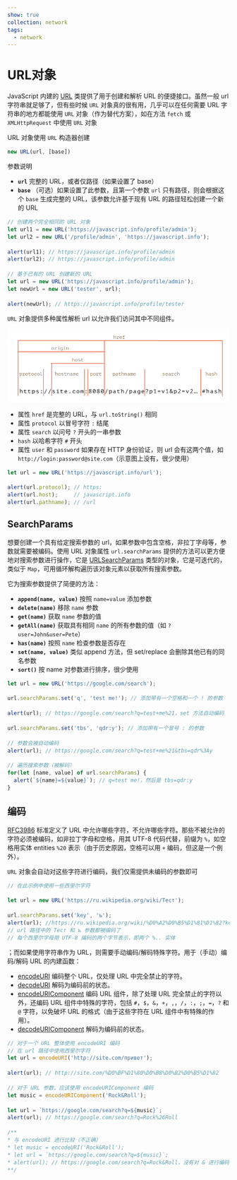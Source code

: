 ```yaml
---
show: true
collection: network
tags:
  - network
---
```


# URL对象
JavaScript 内建的 [URL](https://url.spec.whatwg.org/#api) 类提供了用于创建和解析 URL 的便捷接口。虽然一般 url 字符串就足够了，但有些时候 `URL` 对象真的很有用，几乎可以在任何需要 URL 字符串的地方都能使用 `URL` 对象（作为替代方案），如在方法 `fetch` 或 `XMLHttpRequest` 中使用 `URL` 对象

URL 对象使用 `URL` 构造器创建

```js
new URL(url, [base])
```

参数说明
- **`url`** 完整的 URL，或者仅路径（如果设置了 base）
- **`base`** （可选）如果设置了此参数，且第一个参数 `url` 只有路径，则会根据这个 `base` 生成完整的 URL，该参数允许基于现有 URL 的路径轻松创建一个新的 URL

```js
// 创建两个完全相同的 URL 对象
let url1 = new URL('https://javascript.info/profile/admin');
let url2 = new URL('/profile/admin', 'https://javascript.info');

alert(url1); // https://javascript.info/profile/admin
alert(url2); // https://javascript.info/profile/admin

// 基于已有的 URL 创建新的 URL
let url = new URL('https://javascript.info/profile/admin');
let newUrl = new URL('tester', url);

alert(newUrl); // https://javascript.info/profile/tester
```

`URL` 对象提供多种属性解析 url 以允许我们访问其中不同组件。

![URL 组件](./images/20200513120835614_21868.png)

- 属性 `href` 是完整的 URL，与 `url.toString()` 相同
- 属性 `protocol` 以冒号字符 `:` 结尾
- 属性 `search` 以问号 `?` 开头的一串参数
- `hash` 以哈希字符 `#` 开头
- 属性 `user` 和 `password`  如果存在 HTTP 身份验证，则 url 会有这两个值，如 `http://login:password@site.com`（示意图上没有，很少使用）

```js
let url = new URL('https://javascript.info/url');

alert(url.protocol); // https:
alert(url.host);     // javascript.info
alert(url.pathname); // /url
```

## SearchParams
想要创建一个具有给定搜索参数的 url，如果参数中包含空格，非拉丁字母等，参数就需要被编码。使用 URL 对象属性 `url.searchParams` 提供的方法可以更方便地对搜索参数进行操作，它是 [URLSearchParams](https://url.spec.whatwg.org/#urlsearchparams) 类型的对象，它是可迭代的，类似于 `Map`，可用循环解构遍历该对象元素以获取所有搜索参数。

它为搜索参数提供了简便的方法：

- **`append(name, value)`** 按照 `name=value` 添加参数
- **`delete(name)`** 移除 `name` 参数
- **`get(name)`** 获取 `name` 参数的值
- **`getAll(name)`** 获取具有相同 `name` 的所有参数的值（如 `?user=John&user=Pete`）
- **`has(name)`** 按照 `name` 检查参数是否存在
- **`set(name, value)`** 类似 append 方法，但 set/replace 会删除其他已有的同名参数
- **`sort()`** 按 name 对参数进行排序，很少使用



```js
let url = new URL('https://google.com/search');

url.searchParams.set('q', 'test me!'); // 添加带有一个空格和一个 ! 的参数

alert(url); // https://google.com/search?q=test+me%21，set 方法自动编码

url.searchParams.set('tbs', 'qdr:y'); // 添加带有一个冒号 : 的参数

// 参数会被自动编码
alert(url); // https://google.com/search?q=test+me%21&tbs=qdr%3Ay

// 遍历搜索参数（被解码）
for(let [name, value] of url.searchParams) {
  alert(`${name}=${value}`); // q=test me!，然后是 tbs=qdr:y
}
```

## 编码
[RFC3986](https://tools.ietf.org/html/rfc3986) 标准定义了 URL 中允许哪些字符，不允许哪些字符。那些不被允许的字符必须被编码，如非拉丁字母和空格，用其 UTF-8 代码代替，前缀为 `%`，如空格用实体 entities `%20` 表示（由于历史原因，空格可以用 `+` 编码，但这是一个例外）。

`URL` 对象会自动对这些字符进行编码，我们仅需提供未编码的参数即可

```js
// 在此示例中使用一些西里尔字符

let url = new URL('https://ru.wikipedia.org/wiki/Тест');

url.searchParams.set('key', 'ъ');
alert(url); //https://ru.wikipedia.org/wiki/%D0%A2%D0%B5%D1%81%D1%82?key=%D1%8A
// url 路径中的 Тест 和 ъ 参数都被编码了
// 每个西里尔字母用 UTF-8 编码的两个字节表示，即两个 %.. 实体
```

；而如果使用字符串作为 URL，则需要手动编码/解码特殊字符。用于（手动）编码/解码 URL 的内建函数：

- [encodeURI](https://developer.mozilla.org/en-US/docs/Web/JavaScript/Reference/Global_Objects/encodeURI) 编码整个 URL，仅处理 URL 中完全禁止的字符。
- [decodeURI](https://developer.mozilla.org/en-US/docs/Web/JavaScript/Reference/Global_Objects/decodeURI) 解码为编码前的状态。
- [encodeURIComponent](https://developer.mozilla.org/en-US/docs/Web/JavaScript/Reference/Global_Objects/encodeURIComponent) 编码 URL 组件，除了处理 URL 完全禁止的字符以外，还编码 URL 组件中特殊的字符，包括 `#`，`$`，`&`，`+`，`,`，`/`，`:`，`;`，`=`，`?` 和 `@` 字符，以免破坏 URL 的格式（由于这些字符在 URL 组件中有特殊的作用）。
- [decodeURIComponent](https://developer.mozilla.org/en-US/docs/Web/JavaScript/Reference/Global_Objects/decodeURIComponent) 解码为编码前的状态。

```js
// 对于一个 URL 整体使用 encodeURI 编码
// 在 url 路径中使用西里尔字符
let url = encodeURI('http://site.com/привет');

alert(url); // http://site.com/%D0%BF%D1%80%D0%B8%D0%B2%D0%B5%D1%82

// 对于 URL 参数，应该使用 encodeURIComponent 编码
let music = encodeURIComponent('Rock&Roll');

let url = `https://google.com/search?q=${music}`;
alert(url); // https://google.com/search?q=Rock%26Roll

/**
* 与 encodeURI 进行比较（不正确）
* let music = encodeURI('Rock&Roll');
* let url = `https://google.com/search?q=${music}`;
* alert(url); // https://google.com/search?q=Rock&Roll，没有对 & 进行编码，因为它对于整个 URL 来说是合法的字符
**/
```
